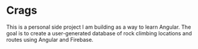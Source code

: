 # Crags

This is a personal side project I am building as a way to learn Angular. The goal is to create a user-generated database of rock climbing locations and routes using Angular and Firebase. 
